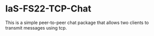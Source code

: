 # IaS-FS22-TCP-Chat

This is a simple peer-to-peer chat package that allows two clients to transmit messages using tcp.
